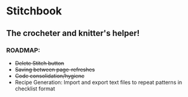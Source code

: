 # Stitchbook
## The crocheter and knitter's helper!

### ROADMAP:
- ~~Delete Stitch button~~
- ~~Saving between page-refreshes~~
- ~~Code consolidation/hygiene~~
- Recipe Generation: Import and export text files to repeat patterns in checklist format